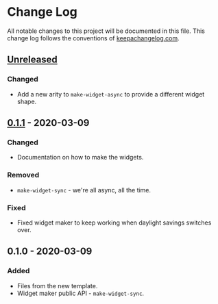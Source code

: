 # Change Log
All notable changes to this project will be documented in this file. This change log follows the conventions of [keepachangelog.com](http://keepachangelog.com/).

## [Unreleased]
### Changed
- Add a new arity to `make-widget-async` to provide a different widget shape.

## [0.1.1] - 2020-03-09
### Changed
- Documentation on how to make the widgets.

### Removed
- `make-widget-sync` - we're all async, all the time.

### Fixed
- Fixed widget maker to keep working when daylight savings switches over.

## 0.1.0 - 2020-03-09
### Added
- Files from the new template.
- Widget maker public API - `make-widget-sync`.

[Unreleased]: https://github.com/your-name/advent-of-code-with-clojure-2018/compare/0.1.1...HEAD
[0.1.1]: https://github.com/your-name/advent-of-code-with-clojure-2018/compare/0.1.0...0.1.1
